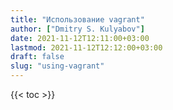 ```yaml
---
title: "Использование vagrant"
author: ["Dmitry S. Kulyabov"]
date: 2021-11-12T12:11:00+03:00
lastmod: 2021-11-12T12:12:00+03:00
draft: false
slug: "using-vagrant"
---
```


<!--more-->

{{< toc >}}
